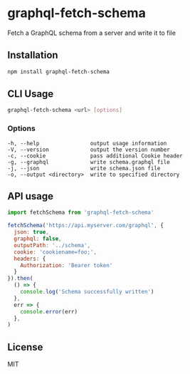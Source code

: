 # graphql-fetch-schema

Fetch a GraphQL schema from a server and write it to file

## Installation

```sh
npm install graphql-fetch-schema
```

## CLI Usage

```sh
graphql-fetch-schema <url> [options]
```

### Options

```
-h, --help                output usage information
-V, --version             output the version number
-c, --cookie              pass additional Cookie header
-g, --graphql             write schema.graphql file
-j, --json                write schema.json file
-o, --output <directory>  write to specified directory
```

## API usage

```js
import fetchSchema from 'graphql-fetch-schema'

fetchSchema('https://api.myserver.com/graphql', {
  json: true,
  graphql: false,
  outputPath: '../schema',
  cookie: 'cookiename=foo;',
  headers: {
    Authorization: 'Bearer token'
  }
}).then(
  () => {
    console.log('Schema successfully written')
  },
  err => {
    console.error(err)
  },
)
```

## License

MIT
